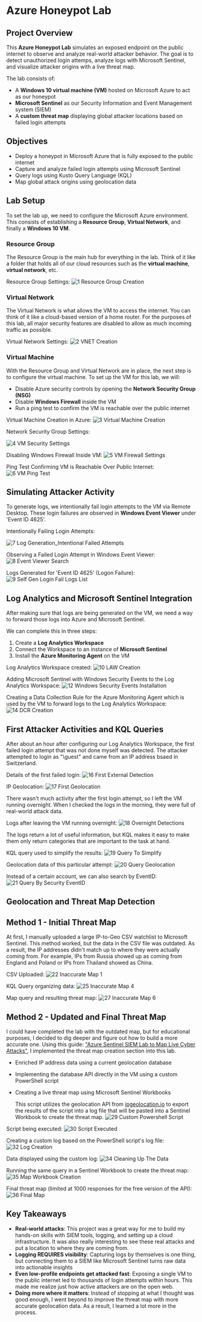 # Azure Honeypot Lab

## Project Overview
This **Azure Honeypot Lab** simulates an exposed endpoint on the public internet to observe and analyze real-world attacker behavior. The goal is to detect unauthorized login attemps, analyze logs with Microsoft Sentinel, and visualize attacker origins with a live threat map.

The lab consists of:
- A **Windows 10 virtual machine (VM)** hosted on Microsoft Azure to act as our honeypot
- **Microsoft Sentinel** as our Security Information and Event Management system (SIEM)
- A **custom threat map** displaying global attacker locations based on failed login attempts

## Objectives
- Deploy a honeypot in Microsoft Azure that is fully exposed to the public internet
- Capture and analyze failed login attempts using Microsoft Sentinel
- Query logs using Kusto Query Language (KQL)
- Map global attack origins using geolocation data

## Lab Setup
To set the lab up, we need to configure the Microsoft Azure environment. This consists of establishing a **Resource Group**, **Virtual Network**, and finally a **Windows 10 VM**.

### Resource Group
The Resource Group is the main hub for everything in the lab. Think of it like a folder that holds all of our cloud resources such as the **virtual machine**, **virtual network**, etc.

Resource Group Settings: ![1  Resource Group Creation](https://github.com/user-attachments/assets/c04b2300-751d-4509-a75b-154147a5776c)

### Virtual Network
The Virtual Network is what allows the VM to access the internet. You can think of it like a cloud-based version of a home router. For the purposes of this lab, all major security features are disabled to allow as much incoming traffic as possible.

Virtual Network Settings: ![2  VNET Creation](https://github.com/user-attachments/assets/d285f32d-87b7-4a86-ad31-c1c47475a435)

### Virtual Machine
With the Resource Group and Virtual Network are in place, the next step is to configure the virtual machine. To set up the VM for this lab, we will:
- Disable Azure security controls by opening the **Network Security Group (NSG)**
- Disable **Windows Firewall** inside the VM
- Run a ping test to confirm the VM is reachable over the public internet

Virtual Machine Creation in Azure: ![3  Virtual Machine Creation](https://github.com/user-attachments/assets/5571c25f-6d9d-428d-8b15-f643dbb064f3)

Network Security Group Settings:

![4  VM Security Settings](https://github.com/user-attachments/assets/1d2dc050-b94f-4b7c-a0ad-f63b1cb144f4)

Disabling Windows Firewall Inside VM: ![5  VM Firewall Settings](https://github.com/user-attachments/assets/33ecf8a3-d6ee-4b1e-ac0e-413638f00ded)

Ping Test Confirming VM is Reachable Over Public Internet: ![6  VM Ping Test](https://github.com/user-attachments/assets/0dfe18cd-2952-4175-ae9f-debc1a4e09c5)

## Simulating Attacker Activity
To generate logs, we intentionally fail login attempts to the VM via Remote Desktop. These login failures are observed in **Windows Event Viewer** under 'Event ID 4625'.

Intentionally Failing Login Attempts: 

![7  Log Generation_Intentional Failed Attempts](https://github.com/user-attachments/assets/efbbe03a-5180-47f7-9243-ab3c624d456f)

Observing a Failed Login Attempt in Windows Event Viewer: ![8  Event Viewer Search](https://github.com/user-attachments/assets/d0d71ee2-3555-48c6-ae5e-67ca97cd34e5)

Logs Generated for 'Event ID 4625' (Logon Failure): ![9  Self Gen Login Fail Logs List](https://github.com/user-attachments/assets/04e03825-768a-4e68-b32d-20c11a19d814)

## Log Analytics and Microsoft Sentinel Integration
After making sure that logs are being generated on the VM, we need a way to forward those logs into Azure and Microsoft Sentinel.

We can complete this in three steps:
1. Create a **Log Analytics Workspace**
2. Connect the Workspace to an instance of **Microsoft Sentinel**
3. Install the **Azure Monitoring Agent** on the VM

Log Analytics Workspace created: ![10  LAW Creation](https://github.com/user-attachments/assets/cbd817ba-4c65-434d-8fc4-e5251b0b22a9)

Adding Microsoft Sentinel with Windows Security Events to the Log Analytics Workspace: ![12  Windows Security Events Installation](https://github.com/user-attachments/assets/ef22bbde-e82e-4e52-99e5-968af362449b)

Creating a Data Collection Rule for the Azure Monitoring Agent which is used by the VM to forward logs to the Log Analytics Workspace: ![14  DCR Creation](https://github.com/user-attachments/assets/d1a0edf9-8e07-48d4-98c5-974e9e242b6c)

## First Attacker Activities and KQL Queries
After about an hour after configuring our Log Analytics Workspace, the first failed login attempt that was not done myself was detected. The attacker attempted to login as "\guest" and came from an IP address bsaed in Switzerland.

Details of the first failed login: ![16  First External Detection](https://github.com/user-attachments/assets/1e3216fc-b67c-49ba-b2b6-2891eda72efb)

IP Geolocation: ![17  First Geolocation](https://github.com/user-attachments/assets/8f463558-441b-481c-963b-d1ed49159365)

There wasn't much activity after the first login attempt, so I left the VM running overnight. When I checked the logs in the morning, they were full of real-world attack data.

Logs after leaving the VM running overnight: ![18  Overnight Detections](https://github.com/user-attachments/assets/e6f36690-d09c-4df8-8c4b-7b89558bad38)

The logs return a lot of useful information, but KQL makes it easy to make them only return categories that are important to the task at hand.

KQL query used to simplify the results: ![19  Query To Simplify](https://github.com/user-attachments/assets/08096394-8f9c-4b75-a79c-3f948c1b0657)

Geolocation data of this particular attempt: ![20  Query Geolocation](https://github.com/user-attachments/assets/509af239-33c0-4986-afd2-6dca671641e2)

Instead of a certain account, we can also search by EventID: ![21  Query By Security EventID](https://github.com/user-attachments/assets/0630b435-59b1-4bac-87c1-9ce8d45f914b)

## Geolocation and Threat Map Detection

## Method 1 - Initial Threat Map
At first, I manually uploaded a large IP-to-Geo CSV watchlist to Microsoft Sentinel. This method worked, but the data in the CSV file was outdated. As a result, the IP addresses didn't match up to where they were actually coming from. For example, IPs from Russia showed up as coming from England and Poland or IPs from Thailand showed as China.

CSV Uploaded: ![22  Inaccurate Map 1](https://github.com/user-attachments/assets/487dbc7a-9f0e-4055-b879-ed7c966cfc76)

KQL Query organizing data: ![25  Inaccurate Map 4](https://github.com/user-attachments/assets/9d8b60f0-d76f-4b65-9441-57a75b100626)

Map query and resulting threat map: ![27  Inaccurate Map 6](https://github.com/user-attachments/assets/af337abc-0664-4e38-ab89-eb5811c16b13)

## Method 2 - Updated and Final Threat Map
I could have completed the lab with the outdated map, but for educational purposes, I decided to dig deeper and figure out how to build a more accurate one. Using this guide: ["Azure Sentinel SIEM Lab to Map Live Cyber Attacks"](https://medium.com/@mxyiwa/azure-sentinel-siem-lab-to-map-live-cyber-attacks-d74c2426d59b), I implemented the threat map creation section into this lab.
- Enriched IP address data using a current geolocation database
- Implementing the database API directly in the VM using a custom PowerShell script
- Creating a live threat map using Microsoft Sentinel Workbooks

  This script utilizes the geolocation API from [ipgeolocation.io](https://ipgeolocation.io) to export the results of the script into a log file that will be pasted into a Sentinel Workbook to create the threat map.
  ![29  Custom Powershell Script](https://github.com/user-attachments/assets/52cf35eb-d517-4a9c-9042-1069783aecd9)

Script being executed: ![30  Script Executed](https://github.com/user-attachments/assets/45a37f47-70fc-464a-80c6-5aefa38e3fb0)

Creating a custom log based on the PowerShell script's log file: ![32  Log Creation](https://github.com/user-attachments/assets/0ada6a65-762b-429e-b45a-d1b6623cab8c)

Data displayed using the custom log: ![34  Cleaning Up The Data](https://github.com/user-attachments/assets/638fc67b-9029-4c70-8bf5-57b3ca7ba876)

Running the same query in a Sentinel Workbook to create the threat map:![35  Map Workbook Creation](https://github.com/user-attachments/assets/632cd94a-54c0-40bf-a376-56e8e0fee4fe)

Final threat map (limited at 1000 responses for the free version of the API): ![36  Final Map](https://github.com/user-attachments/assets/211fd480-2a57-4f76-b705-a4f6573edf39)

## Key Takeaways
- **Real-world attacks**: This project was a great way for me to build my hands-on skills with SIEM tools, logging, and setting up a cloud infrastructure. It was also really interesting to see these real attacks and put a location to where they are coming from.
- **Logging REQUIRES visibility**: Capturing logs by themselves is one thing, but connecting them to a SIEM like Microsoft Sentinel turns raw data into actionable insights
- **Even low-profile endpoints get attacked fast**: Exposing a single VM to the public internet led to thousands of login attempts within hours. This made me realize just how active attackers are on the open web.
- **Doing more where it matters**: Instead of stopping at what I thought was good enough, I went beyond to improve the threat map with more accurate geolocation data. As a result, I learned a lot more in the process.

